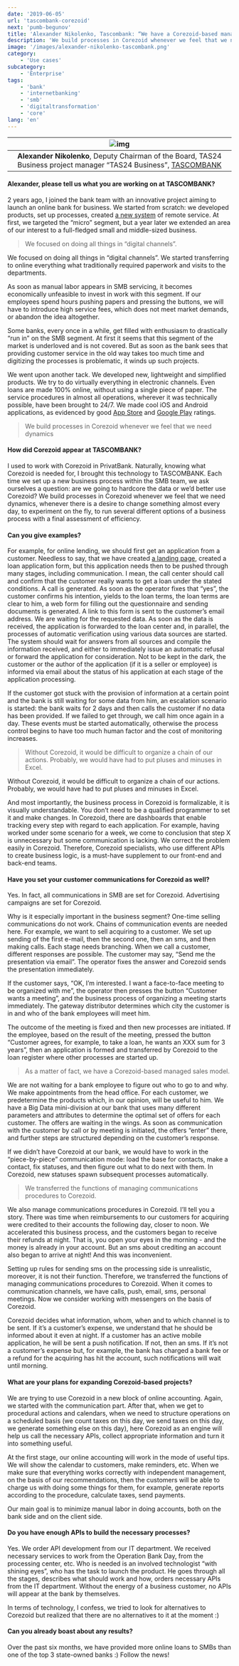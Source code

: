 ```yaml
---
date: '2019-06-05'
url: 'tascombank-corezoid'
next: 'pumb-begunov'
title: 'Аlexander Nikolenko, Tascombank: “We have a Corezoid-based managed sales model designed for SMB”'
description: 'We build processes in Corezoid whenever we feel that we need dynamics, whenever there is a desire to change something almost every day, to experiment on the fly, to run several different options of a business process with a final assessment of efficiency.'
image: '/images/alexander-nikolenko-tascombank.png'
category:
    - 'Use cases'
subcategory:
	- 'Enterprise'
tags:
    - 'bank'
    - 'internetbanking'
    - 'smb'
    - 'digitaltransformation'
    - 'core'
lang: 'en'
---
```


| ![img](../images/alexander-nikolenko-tascombank.png) |
| :---: |
| **Alexander Nikolenko**, Deputy Chairman of the Board, TAS24 Business project manager “TAS24 Business”, [TASCOMBANK](https://new.tascombank.ua/) | 


#### Alexander, please tell us what you are working on at TASCOMBANK?

2 years ago, I joined the bank team with an innovative project aiming to launch an online bank for business. We started from scratch: we developed products, set up processes, created [a new system](https://tas24b.ua/) of remote service. At first, we targeted the “micro” segment, but a year later we extended an area of our interest to a full-fledged small and middle-sized business.

> We focused on doing all things in “digital channels”. 

We focused on doing all things in “digital channels”. We started transferring to online everything what traditionally required paperwork and visits to the departments.

As soon as manual labor appears in SMB servicing, it becomes economically unfeasible to invest in work with this segment. If our employees spend hours pushing papers and pressing the buttons, we will have to introduce high service fees, which does not meet market demands, or abandon the idea altogether. 

Some banks, every once in a while, get filled with enthusiasm to drastically “run in” on the SMB segment. At first it seems that this segment of the market is underloved and is not covered. But as soon as the bank sees that providing customer service in the old way takes too much time and digitizing the processes is problematic, it winds up such projects. 

We went upon another tack. We developed new, lightweight and simplified products. We try to do virtually everything in electronic channels. Even loans are made 100% online, without using a single piece of paper. The service procedures in almost all operations, wherever it was technically possible, have been brought to 24/7. We made cool iOS and Android applications, as evidenced by good [App Store](https://itunes.apple.com/us/app/%D1%82%D0%B0%D1%8124-%D0%B1%D1%96%D0%B7%D0%BD%D0%B5%D1%81/id1315549973?l=ru&ls=1&mt=8) and [Google Play](https://play.google.com/store/apps/details?id=ua.tascombank.tas24business&hl=en) ratings.  

> We build processes in Corezoid whenever we feel that we need dynamics

#### How did Corezoid appear at TASCOMBANK?
I used to work with Corezoid in PrivatBank. Naturally, knowing what Corezoid is needed for, I brought this technology to TASCOMBANK. Each time we set up a new business process within the SMB team, we ask ourselves a question: are we going to hardcore the data or we’d better use Corezoid? We build processes in Corezoid whenever we feel that we need dynamics, whenever there is a desire to change something almost every day, to experiment on the fly, to run several different options of a business process with a final assessment of efficiency.

#### Can you give examples?
For example, for online lending, we should first get an application from a customer. Needless to say, that we have created [a landing page](https://24b.tascombank.ua/credit), created a loan application form, but this application needs then to be pushed through many stages, including communication. I mean, the call center should call and confirm that the customer really wants to get a loan under the stated conditions. A call is generated. As soon as the operator fixes that “yes”, the customer confirms his intention, yields to the loan terms, the loan terms are clear to him, a web form for filling out the questionnaire and sending documents is generated. A link to this form is sent to the customer’s email address. We are waiting for the requested data. As soon as the data is received, the application is forwarded to the loan center and, in parallel, the processes of automatic verification using various data sources are started. The system should wait for answers from all sources and compile the information received, and either to immediately issue an automatic refusal or forward the application for consideration. Not to be kept in the dark, the customer or the author of the application (if it is a seller or employee) is informed via email about the status of his application at each stage of the application processing.

If the customer got stuck with the provision of information at a certain point and the bank is still waiting for some data from him, an escalation scenario is started: the bank waits for 2 days and then calls the customer if no data has been provided. If we failed to get through, we call him once again in a day. These events must be started automatically, otherwise the process control begins to have too much human factor and the cost of monitoring increases.

> Without Corezoid, it would be difficult to organize a chain of our actions. Probably, we would have had to put pluses and minuses in Excel.

Without Corezoid, it would be difficult to organize a chain of our actions. Probably, we would have had to put pluses and minuses in Excel.

And most importantly, the business process in Corezoid is formalizable, it is visually understandable. You don’t need to be a qualified programmer to set it and make changes. In Corezoid, there are dashboards that enable tracking every step with regard to each application. For example, having worked under some scenario for a week, we come to conclusion that step X is unnecessary but some communication is lacking. We correct the problem easily in Corezoid. Therefore, Corezoid specialists, who use different APIs to create business logic, is a must-have supplement to our front-end and back-end teams.
 

#### Have you set your customer communications for Corezoid as well?
Yes. In fact, all communications in SMB are set for Corezoid. Advertising campaigns are set for Corezoid.

Why is it especially important in the business segment? One-time selling communications do not work. Chains of communication events are needed here. For example, we want to sell acquiring to a customer. We set up sending of the first e-mail, then the second one, then an sms, and then making calls. Each stage needs branching. When we call a customer, different responses are possible. The customer may say, “Send me the presentation via email”. The operator fixes the answer and Corezoid sends the presentation immediately.

If the customer says, “OK, I’m interested. I want a face-to-face meeting to be organized with me”, the operator then presses the button “Customer wants a meeting”, and the business process of organizing a meeting starts immediately. The gateway distributor determines which city the customer is in and who of the bank employees will meet him.

The outcome of the meeting is fixed and then new processes are initiated. If the employee, based on the result of the meeting, pressed the button “Customer agrees, for example, to take a loan, he wants an XXX sum for 3 years”, then an application is formed and transferred by Corezoid to the loan register where other processes are started up.

> As a matter of fact, we have a Corezoid-based managed sales model. 

We are not waiting for a bank employee to figure out who to go to and why. We make appointments from the head office. For each customer, we predetermine the products which, in our opinion, will be useful to him. We have a Big Data mini-division at our bank that uses many different parameters and attributes to determine the optimal set of offers for each customer. The offers are waiting in the wings. As soon as communication with the customer by call or by meeting is initiated, the offers “enter” there, and further steps are structured depending on the customer’s response.

If we didn’t have Corezoid at our bank, we would have to work in the “piece-by-piece” communication mode: load the base for contacts, make a contact, fix statuses, and then figure out what to do next with them. In Corezoid, new statuses spawn subsequent processes automatically.

> We transferred the functions of managing communications procedures to Corezoid.

We also manage communications procedures in Corezoid. I’ll tell you a story. There was time when reimbursements to our customers for acquiring were credited to their accounts the following day, closer to noon. We accelerated this business process, and the customers began to receive their refunds at night. That is, you open your eyes in the morning - and the money is already in your account. But an sms about crediting an account also began to arrive at night! And this was inconvenient.

Setting up rules for sending sms on the processing side is unrealistic, moreover, it is not their function. Therefore, we transferred the functions of managing communications procedures to Corezoid. When it comes to communication channels, we have calls, push, email, sms, personal meetings. Now we consider working with messengers on the basis of Corezoid.

Corezoid decides what information, whom, when and to which channel is to be sent. If it’s a customer’s expense, we understand that he should be informed about it even at night. If a customer has an active mobile application, he will be sent a push notification. If not, then an sms. If it’s not a customer’s expense but, for example, the bank has charged a bank fee or a refund for the acquiring has hit the account, such notifications will wait until morning.


#### What are your plans for expanding Corezoid-based projects?
We are trying to use Corezoid in a new block of online accounting. Again, we started with the communication part. After that, when we get to procedural actions and calendars, when we need to structure operations on a scheduled basis (we count taxes on this day, we send taxes on this day, we generate something else on this day), here Corezoid as an engine will help us call the necessary APIs, collect appropriate information and turn it into something useful.

At the first stage, our online accounting will work in the mode of useful tips. We will show the calendar to customers, make reminders, etc. When we make sure that everything works correctly with independent management, on the basis of our recommendations, then the customers will be able to charge us with doing some things for them, for example, generate reports according to the procedure, calculate taxes, send payments.

Our main goal is to minimize manual labor in doing accounts, both on the bank side and on the client side.


#### Do you have enough APIs to build the necessary processes?
Yes. We order API development from our IT department. We received necessary services to work from the Operation Bank Day, from the processing center, etc. Who is needed is an involved technologist “with shining eyes”, who has the task to launch the product. He goes through all the stages, describes what should work and how, orders necessary APIs from the IT department. Without the energy of a business customer, no APIs will appear at the bank by themselves.

In terms of technology, I confess, we tried to look for alternatives to Corezoid but realized that there are no alternatives to it at the moment :) 

#### Can you already boast about any results? 
Over the past six months, we have provided more online loans to SMBs than one of the top 3 state-owned banks :) Follow the news!

